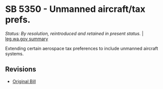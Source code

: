 # SB 5350 - Unmanned aircraft/tax prefs.
*Status: By resolution, reintroduced and retained in present status.* | [leg.wa.gov summary](https://app.leg.wa.gov/billsummary?BillNumber=5350&Year=2021)

Extending certain aerospace tax preferences to include unmanned aircraft systems.

## Revisions
* [Original Bill](1/)